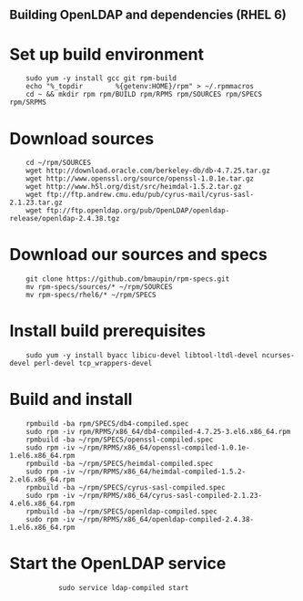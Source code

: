 Building OpenLDAP and dependencies (RHEL 6)
---

# Set up build environment

        sudo yum -y install gcc git rpm-build
        echo "%_topdir        %{getenv:HOME}/rpm" > ~/.rpmmacros
        cd ~ && mkdir rpm rpm/BUILD rpm/RPMS rpm/SOURCES rpm/SPECS rpm/SRPMS

# Download sources

        cd ~/rpm/SOURCES
        wget http://download.oracle.com/berkeley-db/db-4.7.25.tar.gz
        wget http://www.openssl.org/source/openssl-1.0.1e.tar.gz
        wget http://www.h5l.org/dist/src/heimdal-1.5.2.tar.gz
        wget ftp://ftp.andrew.cmu.edu/pub/cyrus-mail/cyrus-sasl-2.1.23.tar.gz
        wget ftp://ftp.openldap.org/pub/OpenLDAP/openldap-release/openldap-2.4.38.tgz

# Download our sources and specs

        git clone https://github.com/bmaupin/rpm-specs.git
        mv rpm-specs/sources/* ~/rpm/SOURCES
        mv rpm-specs/rhel6/* ~/rpm/SPECS

# Install build prerequisites

        sudo yum -y install byacc libicu-devel libtool-ltdl-devel ncurses-devel perl-devel tcp_wrappers-devel

# Build and install

        rpmbuild -ba rpm/SPECS/db4-compiled.spec
        sudo rpm -iv rpm/RPMS/x86_64/db4-compiled-4.7.25-3.el6.x86_64.rpm
        rpmbuild -ba ~/rpm/SPECS/openssl-compiled.spec
        sudo rpm -iv ~/rpm/RPMS/x86_64/openssl-compiled-1.0.1e-1.el6.x86_64.rpm
        rpmbuild -ba ~/rpm/SPECS/heimdal-compiled.spec
        sudo rpm -iv ~/rpm/RPMS/x86_64/heimdal-compiled-1.5.2-2.el6.x86_64.rpm
        rpmbuild -ba ~/rpm/SPECS/cyrus-sasl-compiled.spec
        sudo rpm -iv ~/rpm/RPMS/x86_64/cyrus-sasl-compiled-2.1.23-4.el6.x86_64.rpm
        rpmbuild -ba ~/rpm/SPECS/openldap-compiled.spec
        sudo rpm -iv ~/rpm/RPMS/x86_64/openldap-compiled-2.4.38-1.el6.x86_64.rpm


# Start the OpenLDAP service

				sudo service ldap-compiled start
